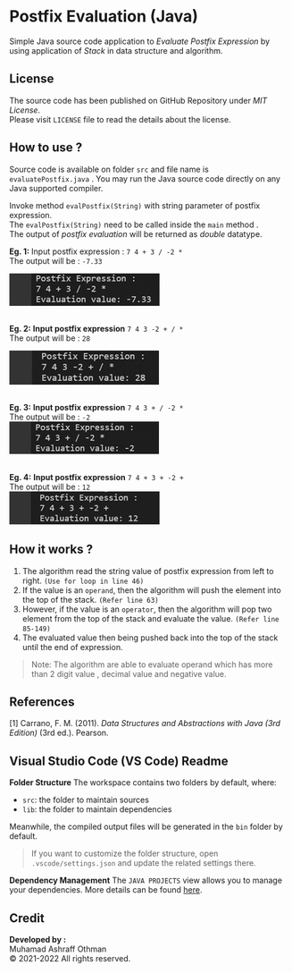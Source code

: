 # Postfix Evaluation (Java)
Simple Java source code application to *Evaluate Postfix Expression* by using application of *Stack* in data structure and algorithm.<br>

## License
The source code has been published on GitHub Repository under *MIT License*.<br>
Please visit `LICENSE` file to read the details about the license.

## How to use ?
Source code is available on folder `src` and file name is `evaluatePostfix.java` .
You may run the Java source code directly on any Java supported compiler.

Invoke method `evalPostfix(String)` with string parameter of postfix expression.<br>
The `evalPostfix(String)` need to be called inside the `main` method .<br>
The output of *postfix evaluation* will be returned as *double* datatype.

**Eg. 1:** 
Input postfix expression :  `7 4 + 3 / -2 *`<br>
The output will be : `-7.33`<br>

![enter image description here](https://raw.githubusercontent.com/iamashraff/Postfix-Evaluation/main/img/example1.png)

##

 **Eg. 2:**
**Input postfix expression**  `7 4 3 -2 + / *`<br>
The output will be : `28`<br>

![enter image description here](https://raw.githubusercontent.com/iamashraff/Postfix-Evaluation/main/img/example2.png)

##
 **Eg. 3:**
**Input postfix expression**  `7 4 3 + / -2 *`<br>
The output will be : `-2`<br>
![enter image description here](https://raw.githubusercontent.com/iamashraff/Postfix-Evaluation/main/img/example3.png)

##
 **Eg. 4:**
**Input postfix expression**  `7 4 + 3 + -2 +`<br>
The output will be : `12`<br>
![enter image description here](https://raw.githubusercontent.com/iamashraff/Postfix-Evaluation/main/img/example4.png)

## How it works ?
1. The algorithm read the string value of postfix expression from left to right. `(Use for loop in line 46)`
2. If the value is an `operand`, then the algorithm will push the element into the top of the stack. `(Refer line 63)`
3. However, if the value is an `operator`, then the algorithm will pop two element from the top of the stack and evaluate the value. `(Refer line 85-149)`
4. The evaluated value then being pushed back into the top of the stack until the end of expression.

> Note: The algorithm are able to evaluate operand which has more than 2 digit value , decimal value and negative value.

## References
[1]  Carrano, F. M. (2011). _Data Structures and Abstractions with Java (3rd Edition)_ (3rd ed.). Pearson.

##
## Visual Studio Code (VS Code) Readme
 **Folder Structure**
The workspace contains two folders by default, where:

- `src`: the folder to maintain sources
- `lib`: the folder to maintain dependencies

Meanwhile, the compiled output files will be generated in the `bin` folder by default.

> If you want to customize the folder structure, open `.vscode/settings.json` and update the related settings there.

**Dependency Management**
The `JAVA PROJECTS` view allows you to manage your dependencies. More details can be found [here](https://github.com/microsoft/vscode-java-dependency#manage-dependencies).

## Credit
**Developed by :**<br>
Muhamad Ashraff Othman<br>
© 2021-2022 All rights reserved.<br>

